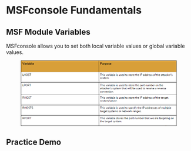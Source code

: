 # MSFconsole Fundamentals

## MSF Module Variables

MSFconsole allows you to set both local variable values or global variable values.

<figure><img src="../../.gitbook/assets/image (119).png" alt=""><figcaption></figcaption></figure>

## Practice Demo



























